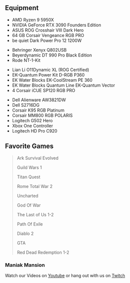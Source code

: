 ## Equipment

* AMD Ryzen 9 5950X
* NVIDIA GeForce RTX 3090 Founders Edition
* ASUS ROG Crosshair VIII Dark Hero
* 64 GB Corsair Vengeance RGB PRO
* be quiet Dark Power Pro 12 1200W
>
* Behringer Xenyx Q802USB
* Beyerdynamic DT 990 Pro Black Edition
* Rode NT-1-Kit
>
* Lian Li O11Dynamic XL (ROG Certified)
* EK-Quantum Power Kit D-RGB P360
* EK Water Blocks EK-CoolStream PE 360
* EK Water Blocks Quantum Line EK-Quantum Vector
* 4 Corsair iCUE SP120 RGB PRO
>
* Dell Alienware AW3821DW
* Dell S2716DG
* Corsair K95 RGB Platinum
* Corsair MM800 RGB POLARIS
* Logitech G502 Hero
* Xbox One Controller
* Logitech HD Pro C920


## Favorite Games
> Ark Survival Evolved
> 
> Guild Wars 1
> 
> Titan Quest
> 
> Rome Total War 2
> 
> Uncharted
> 
> God Of War
> 
> The Last of Us 1-2
>
> Path Of Exile
>
> Diablo 2
>
> GTA
>
> Red Dead Redemption 1-2



### Maniak Mansion
Watch our Videos on [Youtube](https://www.youtube.com/channel/UCs5pe7wlhNFRWvAF_xASGvQ) or hang out with us on [Twitch](https://www.twitch.tv/maniakmansion)

